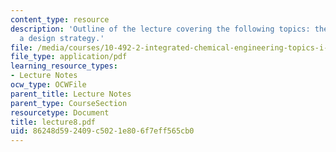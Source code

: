 ```yaml
---
content_type: resource
description: 'Outline of the lecture covering the following topics: the basics and
  a design strategy.'
file: /media/courses/10-492-2-integrated-chemical-engineering-topics-i-introduction-to-biocatalysis-fall-2004/86248d592409c5021e806f7eff565cb0_lecture8.pdf
file_type: application/pdf
learning_resource_types:
- Lecture Notes
ocw_type: OCWFile
parent_title: Lecture Notes
parent_type: CourseSection
resourcetype: Document
title: lecture8.pdf
uid: 86248d59-2409-c502-1e80-6f7eff565cb0
---
```

